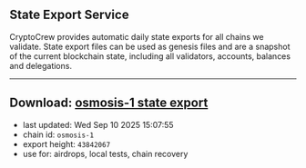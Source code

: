 ## State Export Service
CryptoCrew provides automatic daily state exports for all chains we validate. State export files can be used as genesis files and are a snapshot of the current blockchain state, including all validators, accounts, balances and delegations.

---
**Download: [osmosis-1 state export](https://dl-eu2.ccvalidators.com/SERVICE/osmosis/osmosis-1_export_43842067.json)**
---

- last updated: Wed Sep 10 2025 15:07:55
- chain id: `osmosis-1`
- export height: `43842067`
- use for: airdrops, local tests, chain recovery
